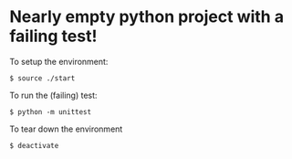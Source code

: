 Nearly empty python project with a failing test!
===

To setup the environment:

```
$ source ./start
```

To run the (failing) test:

```
$ python -m unittest
```

To tear down the environment

```
$ deactivate
```